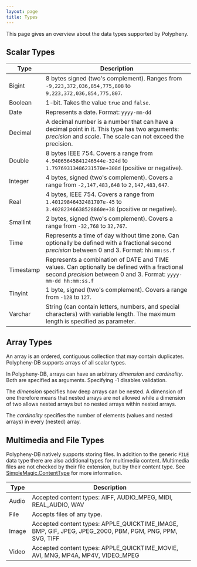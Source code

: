 ```yaml
---
layout: page
title: Types
---
```


This page gives an overview about the data types supported by Polypheny.

## Scalar Types

| Type      | Description                                                                                                                                                       |
|-----------|-------------------------------------------------------------------------------------------------------------------------------------------------------------------|
| Bigint    | 8 bytes signed (two's complement). Ranges from `-9,223,372,036,854,775,808` to `9,223,372,036,854,775,807`.                                                       |
| Boolean   | 1-bit. Takes the value `true` and `false`.                                                                                                                        |
| Date      | Represents a date. Format: `yyyy-mm-dd`                                                                                                                           |
| Decimal   | A decimal number is a number that can have a decimal point in it. This type has two arguments: _precision_ and _scale_. The scale can not exceed the precision.   |
| Double    | 8 bytes IEEE 754. Covers a range from `4.94065645841246544e-324d` to `1.79769313486231570e+308d` (positive or negative).                                          |
| Integer   | 4 bytes, signed (two's complement). Covers a range from `-2,147,483,648` to `2,147,483,647`.                                                                      |
| Real      | 4 bytes, IEEE 754. Covers a range from `1.40129846432481707e-45` to `3.40282346638528860e+38` (positive or negative).                                             |
| Smallint  | 2 bytes, signed (two's complement). Covers a range from `-32,768` to `32,767`.                                                                                    |
| Time      | Represents a time of day without time zone. Can optionally be defined with a fractional second _precision_ between 0 and 3. Format: `hh:mm:ss.f`                  |
| Timestamp | Represents a combination of DATE and TIME values. Can optionally be defined with a fractional second _precision_ between 0 and 3. Format: `yyyy-mm-dd hh:mm:ss.f` | 
| Tinyint   | 1 byte, signed (two's complement). Covers a range from `-128` to `127`.                                                                                           |
| Varchar   | String (can contain letters, numbers, and special characters) with variable length. The maximum length is specified as parameter.                                 |


## Array Types

An array is an ordered, contiguous collection that may contain duplicates. Polypheny-DB 
supports arrays of all scalar types.

In Polypheny-DB, arrays can have an arbitrary _dimension_ and _cardinality_. Both are 
specified as arguments. Specifying -1 disables validation.

The _dimension_ specifies how deep arrays can be nested. A dimension of one therefore means
that nested arrays are not allowed while a dimension of two allows nested arrays but no 
nested arrays within nested arrays.

The _cardinality_ specifies the number of elements (values and nested arrays) in every 
(nested) array. 


## Multimedia and File Types

Polypheny-DB natively supports storing files. In addition to the generic `FILE` data type 
there are also additional types for multimedia content. Multimedia files are not checked 
by their file extension, but by their content type. 
See [SimpleMagic.ContentType](https://github.com/j256/simplemagic/blob/master/src/main/java/com/j256/simplemagic/ContentType.java) for more information.

| Type      | Description                                                                                                                                                       |
|-----------|-------------------------------------------------------------------------------------------------------------------------------------------------------------------|
| Audio     | Accepted content types: AIFF, AUDIO_MPEG, MIDI, REAL_AUDIO, WAV |
| File      | Accepts files of any type. |
| Image     | Accepted content types: APPLE_QUICKTIME_IMAGE, BMP, GIF, JPEG, JPEG_2000, PBM, PGM, PNG, PPM, SVG, TIFF |
| Video     | Accepted content types: APPLE_QUICKTIME_MOVIE, AVI, MNG, MP4A, MP4V, VIDEO_MPEG |

